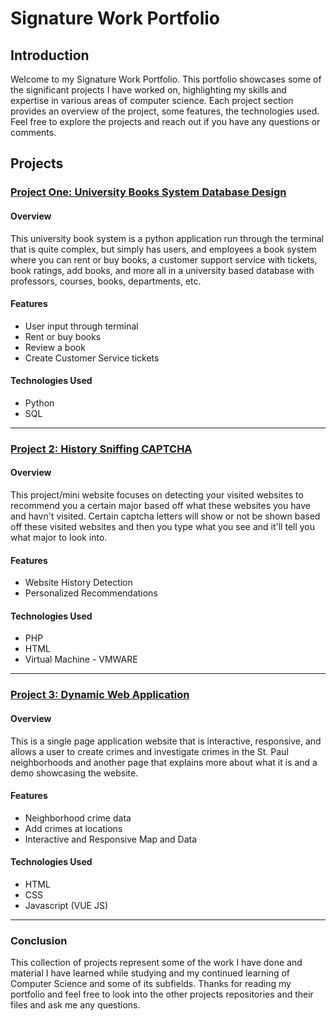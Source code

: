 # Signature Work Portfolio

## Introduction

Welcome to my Signature Work Portfolio. This portfolio showcases some of the significant projects I have worked on, highlighting my skills and expertise in various areas of computer science. Each project section provides an overview of the project, some features, the technologies used. Feel free to explore the projects and reach out if you have any questions or comments.

## Projects

### [Project One: University Books System Database Design](https://github.com/yourusername/buffer-manager)

#### Overview

This university book system is a python application run through the terminal that is quite complex, but simply has users, and employees a book system where you can rent or buy books, a customer support service with tickets, book ratings, add books, and more all in a university based database with professors, courses, books, departments, etc. 

#### Features

- User input through terminal
- Rent or buy books
- Review a book
- Create Customer Service tickets 

#### Technologies Used

- Python
- SQL



---

### [Project 2: History Sniffing CAPTCHA](https://github.com/Parker035/History-Sniffing-Captcha)

#### Overview

This project/mini website focuses on detecting your visited websites to recommend you a certain major based off what these websites you have and havn't visited. Certain captcha letters will show or not be shown based off these visited websites and then you type what you see and it'll tell you what major to look into.

#### Features

- Website History Detection
- Personalized Recommendations

#### Technologies Used

- PHP
- HTML
- Virtual Machine - VMWARE



---

### [Project 3: Dynamic Web Application](https://github.com/indawgnito/webdev-rest)

#### Overview

This is a single page application website that is interactive, responsive, and allows a user to create crimes and investigate crimes in the St. Paul neighborhoods and another page that explains more about what it is and a demo showcasing the website.

#### Features

- Neighborhood crime data
- Add crimes at locations
- Interactive and Responsive Map and Data

#### Technologies Used

- HTML
- CSS
- Javascript (VUE JS)


---

### Conclusion
This collection of projects represent some of the work I have done and material I have learned while studying and my continued learning of Computer Science and some of its subfields. Thanks for reading my portfolio and feel free to look into the other projects repositories and their files and ask me any questions.
